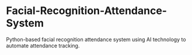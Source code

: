 # Facial-Recognition-Attendance-System
Python-based facial recognition attendance system using AI technology to automate attendance tracking.
